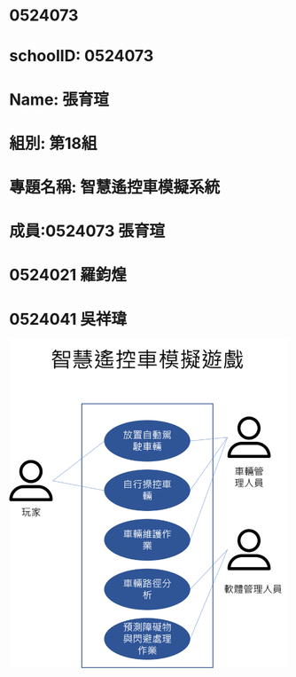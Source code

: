 # 0524073
# schoolID: 0524073 
# Name: 張育瑄
# 組別: 第18組
# 專題名稱: 智慧遙控車模擬系統
# 成員:0524073 張育瑄
#      0524021 羅鈞煌
#      0524041 吳祥瑋 
![使用案例圖](使用案例圖.png)
